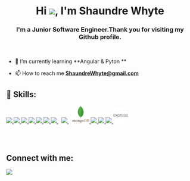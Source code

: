 
<h1 align="center">Hi <img src="https://raw.githubusercontent.com/MartinHeinz/MartinHeinz/master/wave.gif" width="30px">, I'm Shaundre Whyte </h1>
<h3 align="center">I'm a  Junior Software Engineer.Thank you for visiting my Github profile.</h3>
<br/>


- 🌱 I’m currently learning **Angular & Pyton **

- 📫 How to reach me **ShaundreWhyte@gmail.com**

## 🚀 Skills:

<p align="left">
       <a href="https://www.javascript.com/" target="_blank"> <img src="https://img.icons8.com/color/48/000000/javascript--v1.png"/> </a>
         <a href="https://html.com/html5/" target="_blank"> <img src="https://img.icons8.com/color/48/000000/html-5--v1.png"/> </a>
      <a href="https://css3.com/" target="_blank"> <img src="https://img.icons8.com/color/48/000000/css3.png"/> </a>
        <a href="https://getbootstrap.com" target="_blank"> <img src="https://img.icons8.com/color/48/000000/bootstrap.png"/> </a> 
    <a href="https://reactjs.org/" target="_blank"> <img src="https://img.icons8.com/color/48/000000/react-native.png"/> </a>
    <a href="https://www.python.org" target="_blank"> <img src="https://img.icons8.com/color/48/000000/python.png"/> </a> 
    <a style="padding-right:8px;" href="https://nodejs.org" target="_blank"> <img src="https://img.icons8.com/color/48/000000/nodejs.png"/> </a> 
    <a style="padding-right:8px;" href="https://www.mysql.com/" target="_blank"> <img src="https://img.icons8.com/fluent/50/000000/mysql-logo.png"/> </a>
    <a href="https://www.mongodb.com/" target="_blank"> <img src="https://raw.githubusercontent.com/devicons/devicon/master/icons/mongodb/mongodb-original-wordmark.svg" alt="mongodb" width="48" height="48"/> </a> 
    <a href="https://firebase.google.com/" target="_blank"> <img src="https://img.icons8.com/color/48/000000/firebase.png"/> </a>    
    <a href="https://git-scm.com/" target="_blank"> <img src="https://img.icons8.com/color/48/000000/git.png"/> </a>
    <a href="https://redux.js.org" target="_blank"> <img src="https://img.icons8.com/color/48/000000/redux.png"/> </a>
    <a href="https://expressjs.com" target="_blank"> <img src="https://raw.githubusercontent.com/devicons/devicon/master/icons/express/express-original-wordmark.svg" alt="express" width="40" height="40"/> </a>
</p>
<br/>
<br/>

## Connect with me:
<p align="left">

<a href = "https://www.linkedin.com/in/shaundre-whyte-1305a6177/"><img src="https://img.icons8.com/fluent/48/000000/linkedin.png"/></a>
</p>

